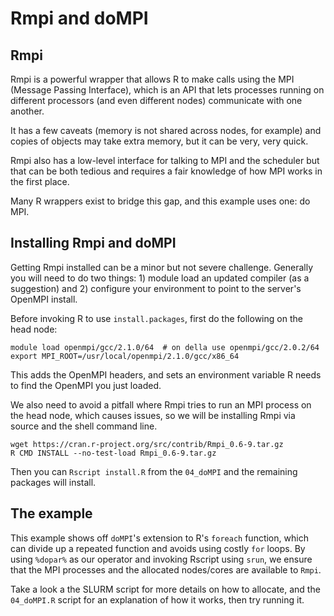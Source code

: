 # Rmpi and doMPI

## Rmpi
Rmpi is a powerful wrapper that allows R to make calls using the
MPI (Message Passing Interface), which is an API that lets
processes running on different processors (and even different nodes)
communicate with one another.

It has a few caveats (memory is not shared across nodes, for example) and
copies of objects may take extra memory, but it can be very, very quick.

Rmpi also has a low-level interface for talking to MPI and the scheduler
but that can be both tedious and requires a fair knowledge of how MPI
works in the first place.

Many R wrappers exist to bridge this gap, and this example uses one:
do MPI.

## Installing Rmpi and doMPI
Getting Rmpi installed can be a minor but not severe challenge. Generally
you will need to do two things: 1) module load an updated compiler (as a suggestion)
and 2) configure your environment to point to the server's OpenMPI install.

Before invoking R to use `install.packages`, first do the following on the head node:

```shell
module load openmpi/gcc/2.1.0/64  # on della use openmpi/gcc/2.0.2/64
export MPI_ROOT=/usr/local/openmpi/2.1.0/gcc/x86_64
```

This adds the OpenMPI headers, and
sets an environment variable R needs to find the OpenMPI you just loaded.

We also need to avoid a pitfall where Rmpi tries to run an MPI process on the head node, which causes issues, so we will be installing Rmpi via source
and the shell command line.

```shell
wget https://cran.r-project.org/src/contrib/Rmpi_0.6-9.tar.gz
R CMD INSTALL --no-test-load Rmpi_0.6-9.tar.gz
```

Then you can `Rscript install.R` from the `04_doMPI` and the remaining packages
will install.


## The example
This example shows off `doMPI`'s extension to R's `foreach` function, which
can divide up a repeated function and avoids using costly `for` loops. By using
`%dopar%` as our operator and invoking Rscript using `srun`, we ensure that the
MPI processes and the allocated nodes/cores are available to `Rmpi`.

Take a look a the SLURM script for more details on how to allocate, and the
`04_doMPI.R` script for an explanation of how it works, then try running it.
